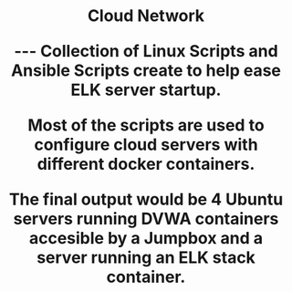 <h1 style="text-align: center;"> Cloud Network </p>
---
Collection of Linux Scripts and Ansible Scripts create to help ease ELK server startup.

Most of the scripts are used to configure cloud servers with different docker containers.

The final output would be 4 Ubuntu servers running DVWA containers accesible by a Jumpbox and a server running an ELK stack container. 